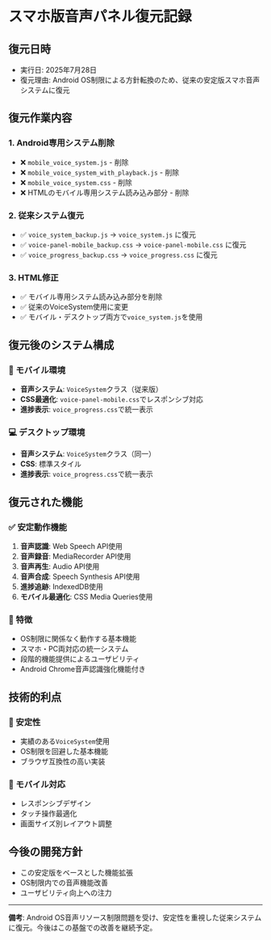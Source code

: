 # スマホ版音声パネル復元記録

## 復元日時
- 実行日: 2025年7月28日
- 復元理由: Android OS制限による方針転換のため、従来の安定版スマホ音声システムに復元

## 復元作業内容

### 1. Android専用システム削除
- ❌ `mobile_voice_system.js` - 削除
- ❌ `mobile_voice_system_with_playback.js` - 削除  
- ❌ `mobile_voice_system.css` - 削除
- ❌ HTMLのモバイル専用システム読み込み部分 - 削除

### 2. 従来システム復元
- ✅ `voice_system_backup.js` → `voice_system.js` に復元
- ✅ `voice-panel-mobile_backup.css` → `voice-panel-mobile.css` に復元
- ✅ `voice_progress_backup.css` → `voice_progress.css` に復元

### 3. HTML修正
- ✅ モバイル専用システム読み込み部分を削除
- ✅ 従来のVoiceSystem使用に変更
- ✅ モバイル・デスクトップ両方で`voice_system.js`を使用

## 復元後のシステム構成

### 📱 モバイル環境
- **音声システム**: `VoiceSystem`クラス（従来版）
- **CSS最適化**: `voice-panel-mobile.css`でレスポンシブ対応
- **進捗表示**: `voice_progress.css`で統一表示

### 💻 デスクトップ環境  
- **音声システム**: `VoiceSystem`クラス（同一）
- **CSS**: 標準スタイル
- **進捗表示**: `voice_progress.css`で統一表示

## 復元された機能

### ✅ 安定動作機能
1. **音声認識**: Web Speech API使用
2. **音声録音**: MediaRecorder API使用
3. **音声再生**: Audio API使用
4. **音声合成**: Speech Synthesis API使用
5. **進捗追跡**: IndexedDB使用
6. **モバイル最適化**: CSS Media Queries使用

### 🔧 特徴
- OS制限に関係なく動作する基本機能
- スマホ・PC両対応の統一システム
- 段階的機能提供によるユーザビリティ
- Android Chrome音声認識強化機能付き

## 技術的利点

### 🎯 安定性
- 実績のある`VoiceSystem`使用
- OS制限を回避した基本機能
- ブラウザ互換性の高い実装

### 📱 モバイル対応
- レスポンシブデザイン
- タッチ操作最適化
- 画面サイズ別レイアウト調整

## 今後の開発方針
- この安定版をベースとした機能拡張
- OS制限内での音声機能改善
- ユーザビリティ向上への注力

---
**備考**: Android OS音声リソース制限問題を受け、安定性を重視した従来システムに復元。今後はこの基盤での改善を継続予定。
